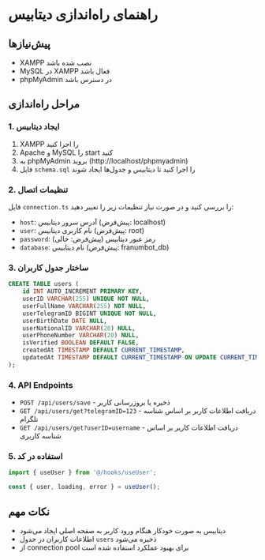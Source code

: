 # راهنمای راه‌اندازی دیتابیس

## پیش‌نیازها
- XAMPP نصب شده باشد
- MySQL در XAMPP فعال باشد
- phpMyAdmin در دسترس باشد

## مراحل راه‌اندازی

### 1. ایجاد دیتابیس
1. XAMPP را اجرا کنید
2. Apache و MySQL را start کنید
3. به phpMyAdmin بروید (http://localhost/phpmyadmin)
4. فایل `schema.sql` را اجرا کنید تا دیتابیس و جدول‌ها ایجاد شوند

### 2. تنظیمات اتصال
فایل `connection.ts` را بررسی کنید و در صورت نیاز تنظیمات زیر را تغییر دهید:
- `host`: آدرس سرور دیتابیس (پیش‌فرض: localhost)
- `user`: نام کاربری دیتابیس (پیش‌فرض: root)
- `password`: رمز عبور دیتابیس (پیش‌فرض: خالی)
- `database`: نام دیتابیس (پیش‌فرض: franumbot_db)

### 3. ساختار جدول کاربران
```sql
CREATE TABLE users (
    id INT AUTO_INCREMENT PRIMARY KEY,
    userID VARCHAR(255) UNIQUE NOT NULL,
    userFullName VARCHAR(255) NOT NULL,
    userTelegramID BIGINT UNIQUE NOT NULL,
    userBirthDate DATE NULL,
    userNationalID VARCHAR(20) NULL,
    userPhoneNumber VARCHAR(20) NULL,
    isVerified BOOLEAN DEFAULT FALSE,
    createdAt TIMESTAMP DEFAULT CURRENT_TIMESTAMP,
    updatedAt TIMESTAMP DEFAULT CURRENT_TIMESTAMP ON UPDATE CURRENT_TIMESTAMP
);
```

### 4. API Endpoints
- `POST /api/users/save` - ذخیره یا بروزرسانی کاربر
- `GET /api/users/get?telegramID=123` - دریافت اطلاعات کاربر بر اساس شناسه تلگرام
- `GET /api/users/get?userID=username` - دریافت اطلاعات کاربر بر اساس شناسه کاربری

### 5. استفاده در کد
```typescript
import { useUser } from '@/hooks/useUser';

const { user, loading, error } = useUser();
```

## نکات مهم
- دیتابیس به صورت خودکار هنگام ورود کاربر به صفحه اصلی ایجاد می‌شود
- اطلاعات کاربران در جدول `users` ذخیره می‌شود
- از connection pool برای بهبود عملکرد استفاده شده است
